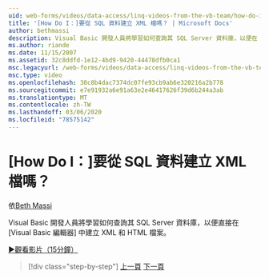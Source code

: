 ```yaml
---
uid: web-forms/videos/data-access/linq-videos-from-the-vb-team/how-do-i-create-xml-documents-from-sql-data
title: '[How Do I：]要從 SQL 資料建立 XML 檔嗎？ | Microsoft Docs'
author: bethmassi
description: Visual Basic 開發人員將學習如何查詢其 SQL Server 資料庫，以便在 Visual Basic 編輯器中輕鬆地直接建立 XML 和 HTML 檔案 。
ms.author: riande
ms.date: 11/15/2007
ms.assetid: 32c8ddfd-1e12-4bd9-9420-44478dfb0ca1
msc.legacyurl: /web-forms/videos/data-access/linq-videos-from-the-vb-team/how-do-i-create-xml-documents-from-sql-data
msc.type: video
ms.openlocfilehash: 30c8b4dac7374dc07fe93cb9ab6e320216a2b778
ms.sourcegitcommit: e7e91932a6e91a63e2e46417626f39d6b244a3ab
ms.translationtype: MT
ms.contentlocale: zh-TW
ms.lasthandoff: 03/06/2020
ms.locfileid: "78575142"
---
```

# <a name="how-do-i-create-xml-documents-from-sql-data"></a>[How Do I：]要從 SQL 資料建立 XML 檔嗎？

依[Beth Massi](https://github.com/bethmassi)

Visual Basic 開發人員將學習如何查詢其 SQL Server 資料庫，以便直接在 [Visual Basic 編輯器] 中建立 XML 和 HTML 檔案。

[&#9654;觀看影片（15分鐘）](https://channel9.msdn.com/Blogs/ASP-NET-Site-Videos/how-do-i-create-xml-documents-from-sql-data)

> [!div class="step-by-step"]
> [上一頁](how-do-i-enable-xml-intellisense-and-use-xml-namespaces.md)
> [下一頁](how-do-i-create-excel-spreadsheets-using-linq-to-xml.md)
